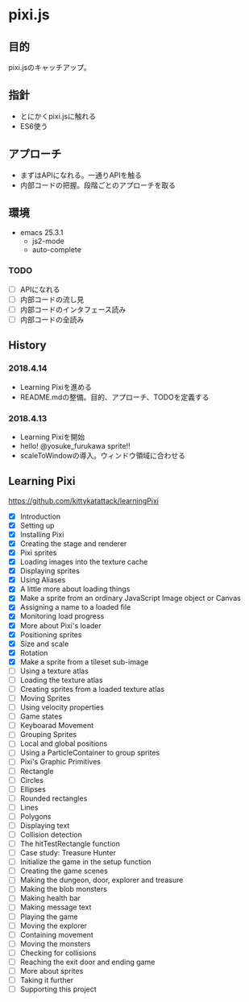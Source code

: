 # pixi.js

## 目的

pixi.jsのキャッチアップ。

## 指針

 - とにかくpixi.jsに触れる
 - ES6使う

## アプローチ

 - まずはAPIになれる。一通りAPIを触る
 - 内部コードの把握。段階ごとのアプローチを取る

## 環境

 - emacs 25.3.1
   - js2-mode
   - auto-complete

### TODO

 - [ ] APIになれる
 - [ ] 内部コードの流し見
 - [ ] 内部コードのインタフェース読み
 - [ ] 内部コードの全読み

## History

### 2018.4.14

 - Learning Pixiを進める
 - README.mdの整備。目的、アプローチ、TODOを定義する

### 2018.4.13

 - Learning Pixiを開始
 - hello! @yosuke_furukawa sprite!!
 - scaleToWindowの導入。ウィンドウ領域に合わせる

## Learning Pixi

https://github.com/kittykatattack/learningPixi

 - [x] Introduction
 - [x] Setting up
 - [x] Installing Pixi
 - [x] Creating the stage and renderer
 - [x] Pixi sprites
 - [x] Loading images into the texture cache
 - [x] Displaying sprites
 - [x] Using Aliases
 - [x] A little more about loading things
 - [x] Make a sprite from an ordinary JavaScript Image object or Canvas
 - [x] Assigning a name to a loaded file
 - [x] Monitoring load progress
 - [x] More about Pixi's loader
 - [x] Positioning sprites
 - [x] Size and scale
 - [x] Rotation
 - [x] Make a sprite from a tileset sub-image
 - [ ] Using a texture atlas
 - [ ] Loading the texture atlas
 - [ ] Creating sprites from a loaded texture atlas
 - [ ] Moving Sprites
 - [ ] Using velocity properties
 - [ ] Game states
 - [ ] Keyboarad Movement
 - [ ] Grouping Sprites
 - [ ] Local and global positions
 - [ ] Using a ParticleContainer to group sprites
 - [ ] Pixi's Graphic Primitives
 - [ ] Rectangle
 - [ ] Circles
 - [ ] Ellipses
 - [ ] Rounded rectangles
 - [ ] Lines
 - [ ] Polygons
 - [ ] Displaying text
 - [ ] Collision detection
 - [ ] The hitTestRectangle function
 - [ ] Case study: Treasure Hunter
 - [ ] Initialize the game in the setup function
 - [ ] Creating the game scenes
 - [ ] Making the dungeon, door, explorer and treasure
 - [ ] Making the blob monsters
 - [ ] Making health bar
 - [ ] Making message text
 - [ ] Playing the game
 - [ ] Moving the explorer
 - [ ] Containing movement
 - [ ] Moving the monsters
 - [ ] Checking for collisions
 - [ ] Reaching the exit door and ending game
 - [ ] More about sprites
 - [ ] Taking it further
 - [ ] Supporting this project
